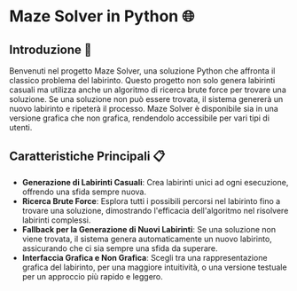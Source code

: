 # Maze Solver in Python 🌐

## Introduzione 🚀
Benvenuti nel progetto Maze Solver, una soluzione Python che affronta il classico problema del labirinto. Questo progetto non solo genera labirinti casuali ma utilizza anche un algoritmo di ricerca brute force per trovare una soluzione. Se una soluzione non può essere trovata, il sistema genererà un nuovo labirinto e ripeterà il processo. Maze Solver è disponibile sia in una versione grafica che non grafica, rendendolo accessibile per vari tipi di utenti.

## Caratteristiche Principali 📋
- **Generazione di Labirinti Casuali**: Crea labirinti unici ad ogni esecuzione, offrendo una sfida sempre nuova.
- **Ricerca Brute Force**: Esplora tutti i possibili percorsi nel labirinto fino a trovare una soluzione, dimostrando l'efficacia dell'algoritmo nel risolvere labirinti complessi.
- **Fallback per la Generazione di Nuovi Labirinti**: Se una soluzione non viene trovata, il sistema genera automaticamente un nuovo labirinto, assicurando che ci sia sempre una sfida da superare.
- **Interfaccia Grafica e Non Grafica**: Scegli tra una rappresentazione grafica del labirinto, per una maggiore intuitività, o una versione testuale per un approccio più rapido e leggero.
